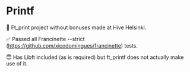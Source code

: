 # Printf
🎯 Ft_print project without bonuses made at Hive Helsinki. 

✅ Passed all Francinette --strict (https://github.com/xicodomingues/francinette) tests.

😇 Has Libft included (as is required) but ft_printf does not actually make use of it.

